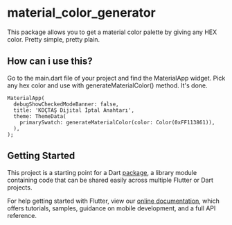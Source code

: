 # material_color_generator

This package allows you to get a material color palette by giving any HEX color. Pretty simple, pretty plain.

## How can i use this?
Go to the main.dart file of your project and find the MaterialApp widget. Pick any hex color and use with generateMaterialColor() method. It's done.
```
MaterialApp(
  debugShowCheckedModeBanner: false,
  title: 'KOÇTAŞ Dijital İptal Anahtarı',
  theme: ThemeData(
    primarySwatch: generateMaterialColor(color: Color(0xFF113861)),
  ),
);
```


## Getting Started

This project is a starting point for a Dart
[package](https://flutter.dev/developing-packages/),
a library module containing code that can be shared easily across
multiple Flutter or Dart projects.

For help getting started with Flutter, view our 
[online documentation](https://flutter.dev/docs), which offers tutorials, 
samples, guidance on mobile development, and a full API reference.
